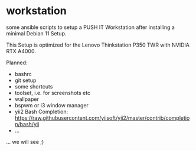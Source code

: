 # workstation

some ansible scripts to setup a PUSH IT Workstation after installing a minimal Debian 11 Setup.

This Setup is optimized for the Lenovo Thinkstation P350 TWR with NVIDIA RTX A4000.

Planned:

- bashrc
- git setup
- some shortcuts
- toolset, i.e. for screenshots etc
- wallpaper
- bspwm or i3 window manager
- yii2 Bash Completion: https://raw.githubusercontent.com/yiisoft/yii2/master/contrib/completion/bash/yii
- ...

... we will see ;)
